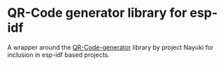QR-Code generator library for esp-idf
=====================================

A wrapper around the [QR-Code-generator](https://github.com/nayuki/QR-Code-generator) library by project Nayuki for inclusion in esp-idf based projects.
